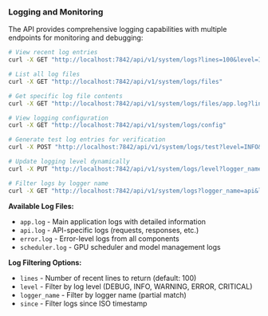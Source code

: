 
### Logging and Monitoring
The API provides comprehensive logging capabilities with multiple endpoints for monitoring and debugging:

```bash
# View recent log entries
curl -X GET "http://localhost:7842/api/v1/system/logs?lines=100&level=INFO"

# List all log files
curl -X GET "http://localhost:7842/api/v1/system/logs/files"

# Get specific log file contents
curl -X GET "http://localhost:7842/api/v1/system/logs/files/app.log?lines=50"

# View logging configuration
curl -X GET "http://localhost:7842/api/v1/system/logs/config"

# Generate test log entries for verification
curl -X POST "http://localhost:7842/api/v1/system/logs/test?level=INFO&count=5"

# Update logging level dynamically
curl -X PUT "http://localhost:7842/api/v1/system/logs/level?logger_name=root&level=DEBUG"

# Filter logs by logger name
curl -X GET "http://localhost:7842/api/v1/system/logs?logger_name=api&level=ERROR"
```

**Available Log Files:**
- `app.log` - Main application logs with detailed information
- `api.log` - API-specific logs (requests, responses, etc.)
- `error.log` - Error-level logs from all components
- `scheduler.log` - GPU scheduler and model management logs

**Log Filtering Options:**
- `lines` - Number of recent lines to return (default: 100)
- `level` - Filter by log level (DEBUG, INFO, WARNING, ERROR, CRITICAL)
- `logger_name` - Filter by logger name (partial match)
- `since` - Filter logs since ISO timestamp
